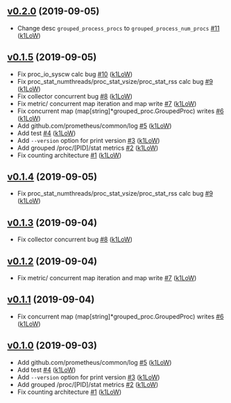 ## [v0.2.0](https://github.com/k1LoW/grouped_process_exporter/compare/v0.1.5...v0.2.0) (2019-09-05)

* Change desc `grouped_process_procs` to `grouped_process_num_procs` [#11](https://github.com/k1LoW/grouped_process_exporter/pull/11) ([k1LoW](https://github.com/k1LoW))

## [v0.1.5](https://github.com/k1LoW/grouped_process_exporter/compare/v0.1.4...v0.1.5) (2019-09-05)

* Fix proc_io_syscw calc bug [#10](https://github.com/k1LoW/grouped_process_exporter/pull/10) ([k1LoW](https://github.com/k1LoW))
* Fix proc_stat_numthreads/proc_stat_vsize/proc_stat_rss calc bug [#9](https://github.com/k1LoW/grouped_process_exporter/pull/9) ([k1LoW](https://github.com/k1LoW))
* Fix collector concurrent bug [#8](https://github.com/k1LoW/grouped_process_exporter/pull/8) ([k1LoW](https://github.com/k1LoW))
* Fix metric/ concurrent map iteration and map write [#7](https://github.com/k1LoW/grouped_process_exporter/pull/7) ([k1LoW](https://github.com/k1LoW))
* Fix concurrent map (map[string]*grouped_proc.GroupedProc) writes [#6](https://github.com/k1LoW/grouped_process_exporter/pull/6) ([k1LoW](https://github.com/k1LoW))
* Add github.com/prometheus/common/log [#5](https://github.com/k1LoW/grouped_process_exporter/pull/5) ([k1LoW](https://github.com/k1LoW))
* Add test [#4](https://github.com/k1LoW/grouped_process_exporter/pull/4) ([k1LoW](https://github.com/k1LoW))
* Add `--version` option for print version [#3](https://github.com/k1LoW/grouped_process_exporter/pull/3) ([k1LoW](https://github.com/k1LoW))
* Add grouped /proc/[PID]/stat metrics [#2](https://github.com/k1LoW/grouped_process_exporter/pull/2) ([k1LoW](https://github.com/k1LoW))
* Fix counting architecture [#1](https://github.com/k1LoW/grouped_process_exporter/pull/1) ([k1LoW](https://github.com/k1LoW))

## [v0.1.4](https://github.com/k1LoW/grouped_process_exporter/compare/v0.1.3...v0.1.4) (2019-09-05)

* Fix proc_stat_numthreads/proc_stat_vsize/proc_stat_rss calc bug [#9](https://github.com/k1LoW/grouped_process_exporter/pull/9) ([k1LoW](https://github.com/k1LoW))

## [v0.1.3](https://github.com/k1LoW/grouped_process_exporter/compare/v0.1.2...v0.1.3) (2019-09-04)

* Fix collector concurrent bug [#8](https://github.com/k1LoW/grouped_process_exporter/pull/8) ([k1LoW](https://github.com/k1LoW))

## [v0.1.2](https://github.com/k1LoW/grouped_process_exporter/compare/v0.1.1...v0.1.2) (2019-09-04)

* Fix metric/ concurrent map iteration and map write [#7](https://github.com/k1LoW/grouped_process_exporter/pull/7) ([k1LoW](https://github.com/k1LoW))

## [v0.1.1](https://github.com/k1LoW/grouped_process_exporter/compare/v0.1.0...v0.1.1) (2019-09-04)

* Fix concurrent map (map[string]*grouped_proc.GroupedProc) writes [#6](https://github.com/k1LoW/grouped_process_exporter/pull/6) ([k1LoW](https://github.com/k1LoW))

## [v0.1.0](https://github.com/k1LoW/grouped_process_exporter/compare/0b50674837e9...v0.1.0) (2019-09-03)

* Add github.com/prometheus/common/log [#5](https://github.com/k1LoW/grouped_process_exporter/pull/5) ([k1LoW](https://github.com/k1LoW))
* Add test [#4](https://github.com/k1LoW/grouped_process_exporter/pull/4) ([k1LoW](https://github.com/k1LoW))
* Add `--version` option for print version [#3](https://github.com/k1LoW/grouped_process_exporter/pull/3) ([k1LoW](https://github.com/k1LoW))
* Add grouped /proc/[PID]/stat metrics [#2](https://github.com/k1LoW/grouped_process_exporter/pull/2) ([k1LoW](https://github.com/k1LoW))
* Fix counting architecture [#1](https://github.com/k1LoW/grouped_process_exporter/pull/1) ([k1LoW](https://github.com/k1LoW))
